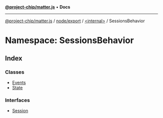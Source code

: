 [**@project-chip/matter.js**](../../../../../README.md) • **Docs**

***

[@project-chip/matter.js](../../../../../modules.md) / [node/export](../../../README.md) / [\<internal\>](../../README.md) / SessionsBehavior

# Namespace: SessionsBehavior

## Index

### Classes

- [Events](classes/Events.md)
- [State](classes/State.md)

### Interfaces

- [Session](interfaces/Session.md)
